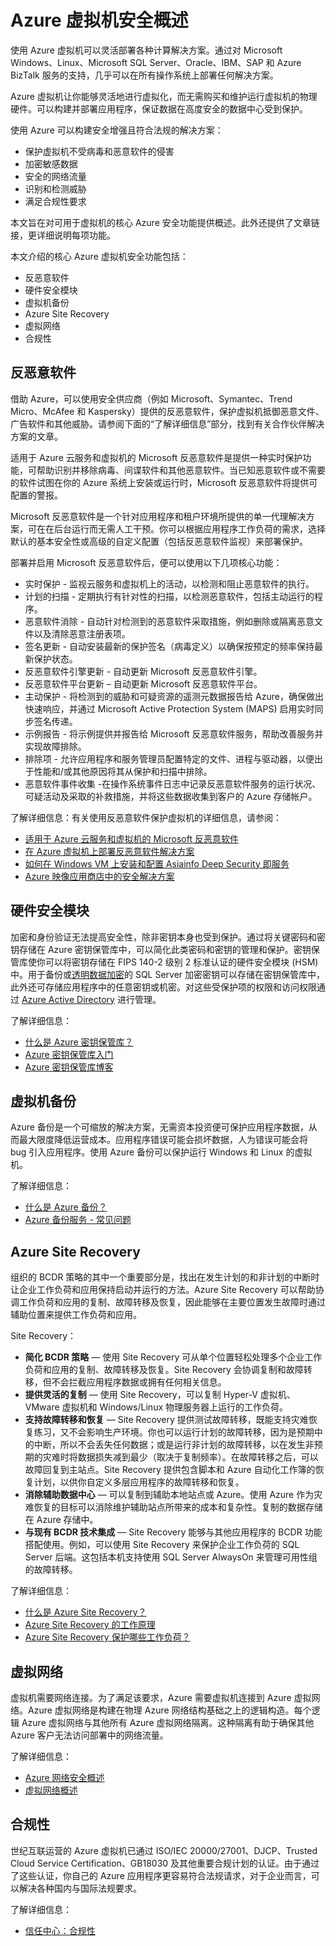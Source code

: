 <properties
   pageTitle="Azure 虚拟机安全概述 | Microsoft Azure"
   description=" 使用 Azure 虚拟机可以灵活实现虚拟化，无需购买和维护运行虚拟机的物理硬件。本文概述了可用于 Azure 虚拟机的核心 Azure 安全功能。"
   services="security"
   documentationCenter="na"
   authors="lingche"
   manager="shlan"
   editor="lingche"/>  


<tags
   ms.service="security"
   ms.devlang="na"
   ms.topic="article"
   ms.tgt_pltfrm="na"
   ms.workload="na"
   ms.date="09/16/2016"
   wacn.date="10/31/2016"
   ms.author="lingche"/>  


# Azure 虚拟机安全概述

使用 Azure 虚拟机可以灵活部署各种计算解决方案。通过对 Microsoft Windows、Linux、Microsoft SQL Server、Oracle、IBM、SAP 和 Azure BizTalk 服务的支持，几乎可以在所有操作系统上部署任何解决方案。

Azure 虚拟机让你能够灵活地进行虚拟化，而无需购买和维护运行虚拟机的物理硬件。可以构建并部署应用程序，保证数据在高度安全的数据中心受到保护。

使用 Azure 可以构建安全增强且符合法规的解决方案：

- 保护虚拟机不受病毒和恶意软件的侵害
- 加密敏感数据
- 安全的网络流量
- 识别和检测威胁
- 满足合规性要求

本文旨在对可用于虚拟机的核心 Azure 安全功能提供概述。此外还提供了文章链接，更详细说明每项功能。

本文介绍的核心 Azure 虚拟机安全功能包括：

- 反恶意软件
- 硬件安全模块
- 虚拟机备份
- Azure Site Recovery
- 虚拟网络
- 合规性

## 反恶意软件

借助 Azure，可以使用安全供应商（例如 Microsoft、Symantec、Trend Micro、McAfee 和 Kaspersky）提供的反恶意软件，保护虚拟机抵御恶意文件、广告软件和其他威胁。请参阅下面的“了解详细信息”部分，找到有关合作伙伴解决方案的文章。

适用于 Azure 云服务和虚拟机的 Microsoft 反恶意软件是提供一种实时保护功能，可帮助识别并移除病毒、间谍软件和其他恶意软件。当已知恶意软件或不需要的软件试图在你的 Azure 系统上安装或运行时，Microsoft 反恶意软件将提供可配置的警报。

Microsoft 反恶意软件是一个针对应用程序和租户环境所提供的单一代理解决方案，可在在后台运行而无需人工干预。你可以根据应用程序工作负荷的需求，选择默认的基本安全性或高级的自定义配置（包括反恶意软件监视）来部署保护。

部署并启用 Microsoft 反恶意软件后，便可以使用以下几项核心功能：

- 实时保护 - 监视云服务和虚拟机上的活动，以检测和阻止恶意软件的执行。
- 计划的扫描 - 定期执行有针对性的扫描，以检测恶意软件，包括主动运行的程序。
- 恶意软件消除 - 自动针对检测到的恶意软件采取措施，例如删除或隔离恶意文件以及清除恶意注册表项。
- 签名更新 - 自动安装最新的保护签名（病毒定义）以确保按预定的频率保持最新保护状态。
- 反恶意软件引擎更新 - 自动更新 Microsoft 反恶意软件引擎。
- 反恶意软件平台更新 – 自动更新 Microsoft 反恶意软件平台。
- 主动保护 - 将检测到的威胁和可疑资源的遥测元数据报告给 Azure，确保做出快速响应，并通过 Microsoft Active Protection System (MAPS) 启用实时同步签名传递。
- 示例报告 - 将示例提供并报告给 Microsoft 反恶意软件服务，帮助改善服务并实现故障排除。
- 排除项 - 允许应用程序和服务管理员配置特定的文件、进程与驱动器，以便出于性能和/或其他原因将其从保护和扫描中排除。
- 恶意软件事件收集 -在操作系统事件日志中记录反恶意软件服务的运行状况、可疑活动及采取的补救措施，并将这些数据收集到客户的 Azure 存储帐户。

了解详细信息：有关使用反恶意软件保护虚拟机的详细信息，请参阅：

- [适用于 Azure 云服务和虚拟机的 Microsoft 反恶意软件](/documentation/articles/azure-security-antimalware/)
- [在 Azure 虚拟机上部署反恶意软件解决方案](https://azure.microsoft.com/blog/deploying-antimalware-solutions-on-azure-virtual-machines/)
- [如何在 Windows VM 上安装和配置 Asiainfo Deep Security 即服务](/documentation/articles/virtual-machines-windows-classic-install-trend/)
- [Azure 映像应用商店中的安全解决方案](https://market.azure.cn/List/Index?sort=Featured&filters=tag:security)

## 硬件安全模块

加密和身份验证无法提高安全性，除非密钥本身也受到保护。通过将关键密码和密钥存储在 Azure 密钥保管库中，可以简化此类密码和密钥的管理和保护。密钥保管库使你可以将密钥存储在 FIPS 140-2 级别 2 标准认证的硬件安全模块 (HSM) 中。用于备份或[透明数据加密](https://msdn.microsoft.com/zh-cn/library/bb934049.aspx)的 SQL Server 加密密钥可以存储在密钥保管库中，此外还可存储应用程序中的任意密钥或机密。对这些受保护项的权限和访问权限通过 [Azure Active Directory](/documentation/services/identity/) 进行管理。

了解详细信息：

- [什么是 Azure 密钥保管库？](/documentation/articles/key-vault-whatis/)
- [Azure 密钥保管库入门](/documentation/articles/key-vault-get-started/)
- [Azure 密钥保管库博客](https://blogs.technet.microsoft.com/kv/)

## 虚拟机备份

Azure 备份是一个可缩放的解决方案，无需资本投资便可保护应用程序数据，从而最大限度降低运营成本。应用程序错误可能会损坏数据，人为错误可能会将 bug 引入应用程序。使用 Azure 备份可以保护运行 Windows 和 Linux 的虚拟机。

了解详细信息：

- [什么是 Azure 备份？](/documentation/articles/backup-introduction-to-azure-backup/)
- [Azure 备份服务 - 常见问题](/documentation/articles/backup-azure-backup-faq/)

## Azure Site Recovery

组织的 BCDR 策略的其中一个重要部分是，找出在发生计划的和非计划的中断时让企业工作负荷和应用保持启动并运行的方法。Azure Site Recovery 可以帮助协调工作负荷和应用的复制、故障转移及恢复，因此能够在主要位置发生故障时通过辅助位置来提供工作负荷和应用。

Site Recovery：

- **简化 BCDR 策略** — 使用 Site Recovery 可从单个位置轻松处理多个企业工作负荷和应用的复制、故障转移及恢复。Site Recovery 会协调复制和故障转移，但不会拦截应用程序数据或拥有任何相关信息。
- **提供灵活的复制** — 使用 Site Recovery，可以复制 Hyper-V 虚拟机、VMware 虚拟机和 Windows/Linux 物理服务器上运行的工作负荷。
- **支持故障转移和恢复** — Site Recovery 提供测试故障转移，既能支持灾难恢复练习，又不会影响生产环境。你也可以运行计划的故障转移，因为是预期中的中断，所以不会丢失任何数据；或是运行非计划的故障转移，以在发生非预期的灾难时将数据损失减到最少（取决于复制频率）。在故障转移之后，可以故障回复到主站点。Site Recovery 提供包含脚本和 Azure 自动化工作簿的恢复计划，以供你自定义多层应用程序的故障转移和恢复。
- **消除辅助数据中心** — 可以复制到辅助本地站点或 Azure。使用 Azure 作为灾难恢复的目标可以消除维护辅助站点所带来的成本和复杂性。复制的数据存储在 Azure 存储中。
- **与现有 BCDR 技术集成** — Site Recovery 能够与其他应用程序的 BCDR 功能搭配使用。例如，可以使用 Site Recovery 来保护企业工作负荷的 SQL Server 后端。这包括本机支持使用 SQL Server AlwaysOn 来管理可用性组的故障转移。

了解详细信息：

- [什么是 Azure Site Recovery？](/documentation/articles/site-recovery-overview/)
- [Azure Site Recovery 的工作原理](/documentation/articles/site-recovery-components/)
- [Azure Site Recovery 保护哪些工作负荷？](/documentation/articles/site-recovery-workload/)

## 虚拟网络

虚拟机需要网络连接。为了满足该要求，Azure 需要虚拟机连接到 Azure 虚拟网络。Azure 虚拟网络是构建在物理 Azure 网络结构基础之上的逻辑构造。每个逻辑 Azure 虚拟网络与其他所有 Azure 虚拟网络隔离。这种隔离有助于确保其他 Azure 客户无法访问部署中的网络流量。

了解详细信息：

- [Azure 网络安全概述](/documentation/articles/security-network-overview/)
- [虚拟网络概述](/documentation/articles/virtual-networks-overview/)


## 合规性

世纪互联运营的 Azure 虚拟机已通过 ISO/IEC 20000/27001、DJCP、Trusted Cloud Service Certification、GB18030 及其他重要合规计划的认证。由于通过了这些认证，你自己的 Azure 应用程序更容易符合法规请求，对于企业而言，可以解决各种国内与国际法规要求。

了解详细信息：

- [信任中心：合规性](https://www.trustcenter.cn/zh-cn/compliance/default.html)

<!---HONumber=Mooncake_1024_2016-->